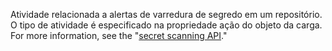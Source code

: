 Atividade relacionada a alertas de varredura de segredo em um repositório. O tipo de atividade é especificado na propriedade ação do objeto da carga. For more information, see the "[secret scanning API](/rest/reference/secret-scanning)."
